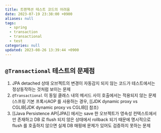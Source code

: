 ```yaml
---
title: 트랜잭션 테스트 코드의 어려움
date: 2023-07-19 23:38:00 +0900
aliases: null
tags:
  - spring
  - transaction
  - transactional
  - test
categories: null
updated: 2023-08-26 13:39:44 +0900
---
```


## `@Transactional` 테스트의 문제점

1. JPA detached 상태 오브젝트의 변경이 자동감지 되지 않는 코드가 테스트에서는 정상동작하는 것처럼 보이는 문제
2. `@Transactional` 이 동일 클래스 내의 메서드 사이 호출에서는 적용되지 않는 문제(스프링 기본 프록시AOP 를 사용하는 경우, [[JDK dynamic proxy vs CGLIB|JDK dynamic proxy vs CGLIB]] 참조)
3. [[Java Persistence API|JPA]] 에서는 save 한 오브젝트가 영속성 컨텍스트에서만 존재하고 DB 로 flush 되지 않은 상태에서 rollback 되기 때문에 명시적으로 flush 를 호출하지 않으면 실제 DB 매핑에 문제가 있어도 검증하지 못하는 문제
